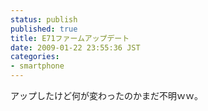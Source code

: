 ```yaml
---
status: publish
published: true
title: E71ファームアップデート
date: 2009-01-22 23:55:36 JST
categories:
- smartphone
---
```

アップしたけど何が変わったのかまだ不明ｗｗ。
